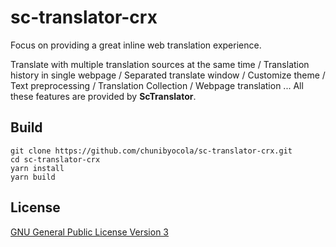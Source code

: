 # sc-translator-crx

Focus on providing a great inline web translation experience.

Translate with multiple translation sources at the same time / Translation history in single webpage / Separated translate window / Customize theme / Text preprocessing / Translation Collection / Webpage translation ... All these features are provided by **ScTranslator**.

## Build

```
git clone https://github.com/chunibyocola/sc-translator-crx.git
cd sc-translator-crx
yarn install
yarn build
```

## License

[GNU General Public License Version 3](https://github.com/chunibyocola/sc-translator-crx/blob/master/LICENSE)
